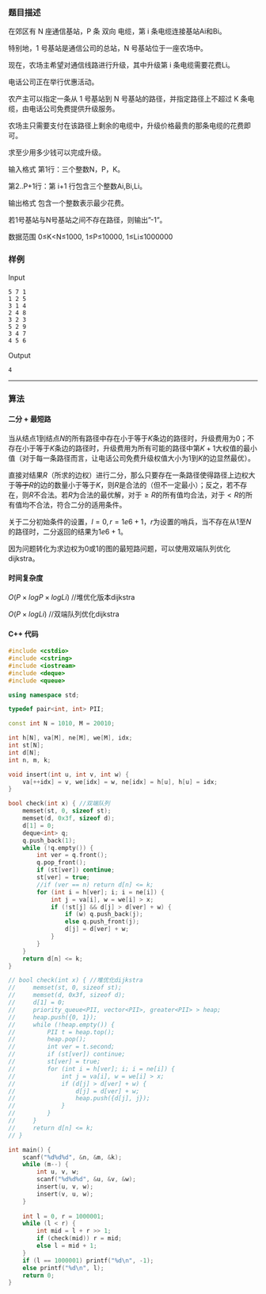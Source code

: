 [//]: # "推荐题解模板，请替换blablabla等内容 ^^"

### 题目描述

在郊区有 N 座通信基站，P 条 双向 电缆，第 i 条电缆连接基站Ai和Bi。

特别地，1 号基站是通信公司的总站，N 号基站位于一座农场中。

现在，农场主希望对通信线路进行升级，其中升级第 i 条电缆需要花费Li。

电话公司正在举行优惠活动。

农产主可以指定一条从 1 号基站到 N 号基站的路径，并指定路径上不超过 K 条电缆，由电话公司免费提供升级服务。

农场主只需要支付在该路径上剩余的电缆中，升级价格最贵的那条电缆的花费即可。

求至少用多少钱可以完成升级。

输入格式
第1行：三个整数N，P，K。

第2..P+1行：第 i+1 行包含三个整数Ai,Bi,Li。

输出格式
包含一个整数表示最少花费。

若1号基站与N号基站之间不存在路径，则输出”-1”。

数据范围
0≤K<N≤1000,
1≤P≤10000,
1≤Li≤1000000

### 样例

Input

```
5 7 1
1 2 5
3 1 4
2 4 8
3 2 3
5 2 9
3 4 7
4 5 6
```

Output

```
4
```

----------

### 算法
#### 二分 + 最短路

当从结点$1$到结点$N$的所有路径中存在小于等于$K$条边的路径时，升级费用为0；不存在小于等于$K$条边的路径时，升级费用为所有可能的路径中第$K + 1$大权值的最小值（对于每一条路径而言，让电话公司免费升级权值大小为$1$到$K$的边显然最优）。

直接对结果$R$（所求的边权）进行二分，那么只要存在一条路径使得路径上边权大于~~等于~~$R$的边的数量小于等于$K$，则$R$是合法的（但不一定最小）；反之，若不存在，则$R$不合法。若$R$为合法的最优解，对于$\ge R$的所有值均合法，对于$<R$的所有值均不合法，符合二分的适用条件。

关于二分初始条件的设置，$l = 0, r = 1e6 + 1$，$r$为设置的哨兵，当不存在从$1$至$N$的路径时，二分返回的结果为$1e6 + 1$。

因为问题转化为求边权为$0$或$1$的图的最短路问题，可以使用双端队列优化dijkstra。

#### 时间复杂度

$O(P \times logP \times logLi)$  //堆优化版本dijkstra

$O(P \times logLi)$ //双端队列优化dijkstra

#### C++ 代码

``` cpp
#include <cstdio>
#include <cstring>
#include <iostream>
#include <deque>
#include <queue>

using namespace std;

typedef pair<int, int> PII;

const int N = 1010, M = 20010;

int h[N], va[M], ne[M], we[M], idx;
int st[N];
int d[N];
int n, m, k;

void insert(int u, int v, int w) {
    va[++idx] = v, we[idx] = w, ne[idx] = h[u], h[u] = idx;
}

bool check(int x) { //双端队列
    memset(st, 0, sizeof st);
    memset(d, 0x3f, sizeof d);
    d[1] = 0;
    deque<int> q;
    q.push_back(1);
    while (!q.empty()) {
        int ver = q.front();
        q.pop_front();
        if (st[ver]) continue;
        st[ver] = true;
        //if (ver == n) return d[n] <= k;
        for (int i = h[ver]; i; i = ne[i]) {
            int j = va[i], w = we[i] > x;
            if (!st[j] && d[j] > d[ver] + w) {
                if (w) q.push_back(j);
                else q.push_front(j);
                d[j] = d[ver] + w;
            }
        }
    }
    return d[n] <= k;
}

// bool check(int x) { //堆优化dijkstra
//     memset(st, 0, sizeof st);
//     memset(d, 0x3f, sizeof d);
//     d[1] = 0;
//     priority_queue<PII, vector<PII>, greater<PII> > heap;
//     heap.push({0, 1});
//     while (!heap.empty()) {
//         PII t = heap.top();
//         heap.pop();
//         int ver = t.second;
//         if (st[ver]) continue;
//         st[ver] = true;
//         for (int i = h[ver]; i; i = ne[i]) {
//             int j = va[i], w = we[i] > x;
//             if (d[j] > d[ver] + w) {
//                 d[j] = d[ver] + w;
//                 heap.push({d[j], j});
//             }
//         }
//     }
//     return d[n] <= k;
// }

int main() {
    scanf("%d%d%d", &n, &m, &k);
    while (m--) {
        int u, v, w;
        scanf("%d%d%d", &u, &v, &w);
        insert(u, v, w);
        insert(v, u, w);
    }
    
    int l = 0, r = 1000001;
    while (l < r) {
        int mid = l + r >> 1;
        if (check(mid)) r = mid;
        else l = mid + 1;
    }
    if (l == 1000001) printf("%d\n", -1);
    else printf("%d\n", l);
    return 0;
}
```